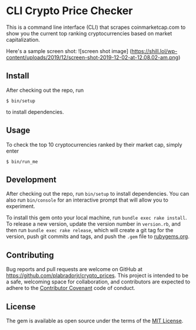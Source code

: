 # CLI Crypto Price Checker

This is a command line interface (CLI) that scrapes coinmarketcap.com to show you the current top ranking cryptocurrencies based on market capitalization.

Here's a sample screen shot:
![screen shot image]
(https://shill.lol/wp-content/uploads/2019/12/screen-shot-2019-12-02-at-12.08.02-am.png)

## Install


After checking out the repo, run
```
$ bin/setup
```
to install dependencies.

## Usage

To check the top 10 cryptocurrencies ranked by their market cap, simply enter
```
$ bin/run_me
```

## Development

After checking out the repo, run `bin/setup` to install dependencies. You can also run `bin/console` for an interactive prompt that will allow you to experiment.

To install this gem onto your local machine, run `bundle exec rake install`. To release a new version, update the version number in `version.rb`, and then run `bundle exec rake release`, which will create a git tag for the version, push git commits and tags, and push the `.gem` file to [rubygems.org](https://rubygems.org).

## Contributing

Bug reports and pull requests are welcome on GitHub at https://github.com/plabradorjr/crypto_prices. This project is intended to be a safe, welcoming space for collaboration, and contributors are expected to adhere to the [Contributor Covenant](http://contributor-covenant.org) code of conduct.


## License

The gem is available as open source under the terms of the [MIT License](http://opensource.org/licenses/MIT).
